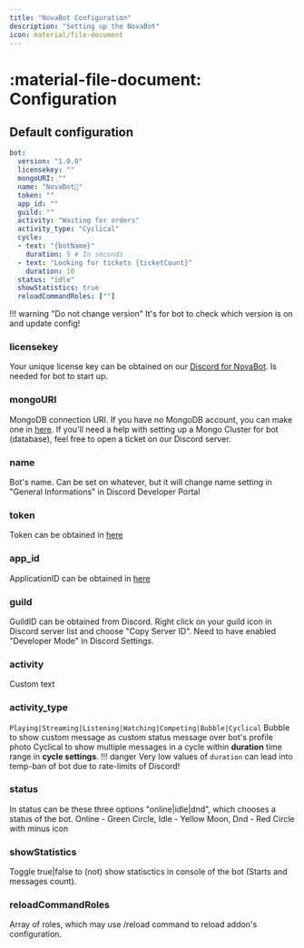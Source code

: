 ```yaml
---
title: "NovaBot Configuration"
description: "Setting up the NovaBot"
icon: material/file-document
---
```


# :material-file-document: Configuration

## Default configuration
```yaml title="config.yml" hl_lines="2"
bot:
  version: "1.0.0"
  licensekey: ""
  mongoURI: ""
  name: "NovaBot👑"
  token: ""
  app_id: ""
  guild: ""
  activity: "Waiting for orders"
  activity_type: "Cyclical"
  cycle:
  - text: "{botName}"
    duration: 5 # In seconds
  - text: "Looking for tickets {ticketCount}"
    duration: 10
  status: "idle"
  showStatistics: true
  reloadCommandRoles: [""]
```

!!! warning "Do not change version"
    It's for bot to check which version is on and update config!

### licensekey
Your unique license key can be obtained on our [Discord for NovaBot](https://bbb.crafttale.eu/).
Is needed for bot to start up.

### mongoURI
MongoDB connection URI.
If you have no MongoDB account, you can make one in [here](https://mongodb.com).
If you'll need a help with setting up a Mongo Cluster for bot (database), feel free to open a ticket on our Discord server.

### name
Bot's name. Can be set on whatever, but it will change name setting in "General Informations" in Discord Developer Portal

### token
Token can be obtained in [here](https://psycheer.github.io/novabot/setup)

### app_id
ApplicationID can be obtained in [here](https://psycheer.github.io/novabot/setup)

### guild
GuildID can be obtained from Discord.
Right click on your guild icon in Discord server list and choose "Copy Server ID".
Need to have enabled "Developer Mode" in Discord Settings.

### activity
Custom text

### activity_type
`Playing|Streaming|Listening|Watching|Competing|Bubble|Cyclical`
  Bubble to show custom message as custom status message over bot's profile photo
  Cyclical to show multiple messages in a cycle within **duration** time range in **cycle settings**.
!!! danger
    Very low values of `duration` can lead into temp-ban of bot due to rate-limits of Discord!

### status
In status can be these three options "online|idle|dnd", which chooses a status of the bot.
Online - Green Circle,
Idle - Yellow Moon,
Dnd - Red Circle with minus icon

### showStatistics
Toggle true|false to (not) show statisctics in console of the bot (Starts and messages count).

### reloadCommandRoles
Array of roles, which may use /reload command to reload addon's configuration.